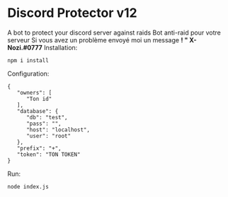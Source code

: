 # Discord Protector v12
A bot to protect your discord server against raids
Bot anti-raid pour votre serveur
Si vous avez un problème envoyé moi un message 
**! " X-Nozi.#0777**
Installation:
```
npm i install
```
Configuration:
```
{
   "owners": [
      "Ton id"
   ],
   "database": {
      "db": "test",
      "pass": "",
      "host": "localhost",
      "user": "root"
   },
   "prefix": "+",
   "token": "TON TOKEN"
}
```
Run:
```
node index.js
```
